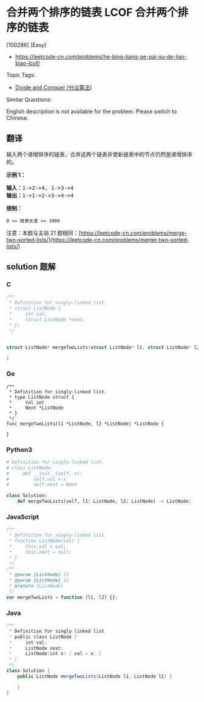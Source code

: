 # 合并两个排序的链表 LCOF 合并两个排序的链表

[100286] [Easy]

- https://leetcode-cn.com/problems/he-bing-liang-ge-pai-xu-de-lian-biao-lcof/

Topic Tags:

- [Divide and Conquer (分治算法)](https://leetcode-cn.com/tag/divide-and-conquer/)

Similar Questions:

English description is not available for the problem. Please switch to Chinese.

## 翻译

输入两个递增排序的链表，合并这两个链表并使新链表中的节点仍然是递增排序的。

**示例 1：**

<pre><strong>输入：</strong>1-&gt;2-&gt;4, 1-&gt;3-&gt;4
<strong>输出：</strong>1-&gt;1-&gt;2-&gt;3-&gt;4-&gt;4</pre>

**限制：**

`0 <= 链表长度 <= 1000`

注意：本题与主站 21 题相同：[https://leetcode-cn.com/problems/merge-two-sorted-lists/](https://leetcode-cn.com/problems/merge-two-sorted-lists/)

## solution 题解

### C

```c
/**
 * Definition for singly-linked list.
 * struct ListNode {
 *     int val;
 *     struct ListNode *next;
 * };
 */


struct ListNode* mergeTwoLists(struct ListNode* l1, struct ListNode* l2){

}


```

### Go

```golang
/**
 * Definition for singly-linked list.
 * type ListNode struct {
 *     Val int
 *     Next *ListNode
 * }
 */
func mergeTwoLists(l1 *ListNode, l2 *ListNode) *ListNode {

}
```

### Python3

```python
# Definition for singly-linked list.
# class ListNode:
#     def __init__(self, x):
#         self.val = x
#         self.next = None

class Solution:
    def mergeTwoLists(self, l1: ListNode, l2: ListNode) -> ListNode:
```

### JavaScript

```javascript
/**
 * Definition for singly-linked list.
 * function ListNode(val) {
 *     this.val = val;
 *     this.next = null;
 * }
 */
/**
 * @param {ListNode} l1
 * @param {ListNode} l2
 * @return {ListNode}
 */
var mergeTwoLists = function (l1, l2) {};
```

### Java

```java
/**
 * Definition for singly-linked list.
 * public class ListNode {
 *     int val;
 *     ListNode next;
 *     ListNode(int x) { val = x; }
 * }
 */
class Solution {
    public ListNode mergeTwoLists(ListNode l1, ListNode l2) {

    }
}
```
